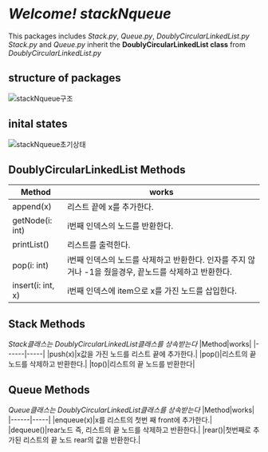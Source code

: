 # *Welcome! stackNqueue*
This packages includes *Stack.py*, *Queue.py*, *DoublyCircularLinkedList.py*
*Stack.py* and *Queue.py* inherit the **DoublyCircularLinkedList class** from *DoublyCircularLinkedList.py*

## **structure of packages**
![stackNqueue구조](https://github.com/dudasdaily/stackNqueue/assets/66531025/e5165028-ab00-49b1-b488-899d5a27f96b)

## **inital states**
![stackNqueue초기상태](https://github.com/dudasdaily/stackNqueue/assets/66531025/24080ce2-1e27-4000-8f0e-b3dfb68b50e1)


## **DoublyCircularLinkedList Methods**
|Method|works|
|------|-----|
|append(x)|리스트 끝에 x를 추가한다.|
|getNode(i: int)| i번째 인덱스의 노드를 반환한다.|
|printList()|리스트를 출력한다.|
|pop(i: int)|i번째 인덱스의 노드를 삭제하고 반환한다. 인자를 주지 않거나 -1을 줬을경우, 끝노드를 삭제하고 반환한다.|
|insert(i: int, x)|i번째 인덱스에 item으로 x를 가진 노드를 삽입한다.|

## **Stack Methods**
*Stack클래스는 DoublyCircularLinkedList클래스를 상속받는다*
|Method|works|
|------|-----|
|push(x)|x값을 가진 노드를 리스트 끝에 추가한다.|
|pop()|리스트의 끝 노드를 삭제하고 반환한다.|
|top()|리스트의 끝 노드를 반환한다|

## **Queue Methods**
*Queue클래스는 DoublyCircularLinkedList클래스를 상속받는다*
|Method|works|
|------|-----|
|enqueue(x)|x를 리스트의 첫번 째 front에 추가한다.|
|dequeue()|rear노드 즉, 리스트의 끝 노드를 삭제하고 반환한다.|
|rear()|첫번째로 추가된 리스트의 끝 노드 rear의 값을 반환한다.|
